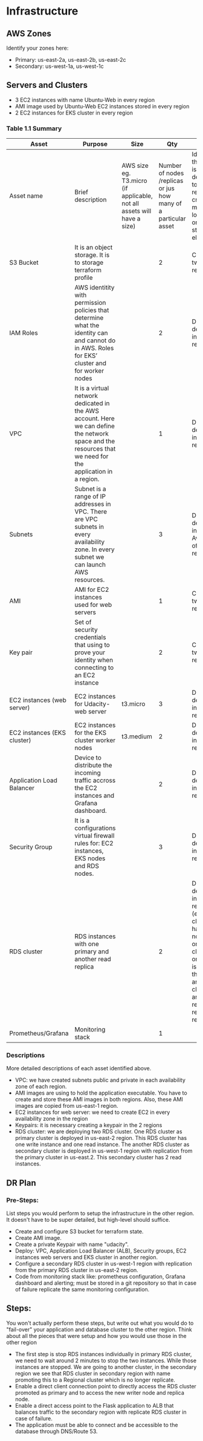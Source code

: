 # Infrastructure

## AWS Zones
Identify your zones here:
- Primary: us-east-2a, us-east-2b, us-east-2c
- Secondary: us-west-1a, us-west-1c


## Servers and Clusters
- 3 EC2 instances with name Ubuntu-Web in every region
- AMI image used by Ubuntu-Web EC2 instances stored in every region
- 2 EC2 instances for EKS cluster in every region

### Table 1.1 Summary
| **Asset**                   | **Purpose**                                                                                                                                                | **Size**                                                               | **Qty**                                                         | **DR**                                                                                                                                               |
|-----------------------------|------------------------------------------------------------------------------------------------------------------------------------------------------------|------------------------------------------------------------------------|-----------------------------------------------------------------|------------------------------------------------------------------------------------------------------------------------------------------------------|
| Asset name                  | Brief description                                                                                                                                          | AWS size eg. T3.micro (if applicable, not all assets will have a size) | Number of nodes /replicas or jus how many of a particular asset | Identify if this asset is deployed to DR, replicated, created in multiple locations or just stored elsewhere                                         |
| S3 Bucket                   | It is an object storage. It is to storage terraform profile                                                                                                |                                                                        | 2                                                               | Created in two regions                                                                                                                               |
| IAM Roles                   | AWS identitity with permission policies that determine what the identity can and cannot do in AWS. Roles for EKS’ cluster and for worker nodes             |                                                                        | 2                                                               | DR- deployed in two regions                                                                                                                          |
| VPC                         | It is a virtual network dedicated in the AWS account. Here we can define the network space and the resources that we need for the application in a region. |                                                                        | 1                                                               | DR- deployed in two regions                                                                                                                          |
| Subnets                     | Subnet is a range of IP addresses in VPC. There are VPC subnets in every availability zone. In every subnet we can launch AWS resources.                   |                                                                        | 3                                                               | DR- deployed in every Availability of two regions                                                                                                    |
| AMI                         | AMI for EC2 instances used for web servers                                                                                                                 |                                                                        | 1                                                               | Created in two regions                                                                                                                               |
| Key pair                    | Set of security credentials that using to prove your identity when connecting to an EC2 instance                                                           |                                                                        | 2                                                               | Created in two regions                                                                                                                               |
| EC2 instances (web server)  | EC2 instances for Udacity-web server                                                                                                                       | t3.micro                                                               | 3                                                               | DR- deployed in two regions                                                                                                                          |
| EC2 instances (EKS cluster) | EC2 instances for the EKS cluster worker nodes                                                                                                             | t3.medium                                                              | 2                                                               | DR- deployed in two regions                                                                                                                          |
| Application Load Balancer   | Device to distribute the incoming traffic accross the EC2 instances and Grafana dashboard.                                                                 |                                                                        | 2                                                               | DR- deployed in two regions                                                                                                                          |
| Security Group              | It is a configurations virtual firewall rules for: EC2 instances, EKS nodes and RDS  nodes.                                                                |                                                                        | 3                                                               | DR- deployed in two regions                                                                                                                          |
| RDS cluster                 | RDS instances with one primary and another read replica                                                                                                    |                                                                        | 2                                                               | DR- deployed in two regions (every cluster have 2 nodes), one cluster in one region is writer, the another cluster in another region is read replica |
| Prometheus/Grafana          | Monitoring stack                                                                                                                                           |                                                                        | 1                                                               |                                                                                                                                                      |


### Descriptions
More detailed descriptions of each asset identified above.
- VPC: we have created subnets public and private in each availability zone of each region.
- AMI images are using to hold the application executable. You have to create and store these AMI images in both regions. Also, these AMI images are copied from us-east-1 region.
- EC2 instances for web server: we need to create EC2 in every availability zone in the region
- Keypairs: it is necessary creating a keypair in the 2 regions
- RDS cluster: we are deploying two RDS cluster. One RDS cluster as primary cluster is deployed in us-east-2 region. This RDS cluster has one write instance and one read instance. The another RDS cluster as secondary cluster is deployed in us-west-1 region with replication from the primary cluster in us-east.2. This secondary cluster has 2 read instances.  

## DR Plan
### Pre-Steps:
List steps you would perform to setup the infrastructure in the other region. It doesn't have to be super detailed, but high-level should suffice.
- Create and configure S3 bucket for terraform state. 
- Create AMI image.
- Create a private Keypair with name "udacity".
- Deploy: VPC, Application Load Balancer (ALB), Security groups, EC2 instances web servers and EKS cluster in another region.
- Configure a secondary RDS cluster in us-west-1 region with replication from the primary RDS cluster in us-east-2 region. 
- Code from monitoring stack like: prometheus configuration, Grafana dashboard and alerting; must be stored in a git repository so that in case of failure replicate the same monitoring configuration. 

## Steps:
You won't actually perform these steps, but write out what you would do to "fail-over" your application and database cluster to the other region. Think about all the pieces that were setup and how you would use those in the other region
- The first step is stop RDS instances individually in primary RDS cluster, we need to wait around 2 minutes to stop the two instances. While those instances are stopped. We are going to another cluster, in the secondary region we see that RDS cluster in secondary region with name promoting this to a Regional cluster which is no longer replicate.
- Enable a direct client connection point to directly access the RDS cluster promoted as primary and to access the new writer node and replica node.
- Enable a direct access point to the Flask application to ALB that balances traffic to the secondary region with replicate RDS cluster in case of failure.
- The application must be able to connect and be accessible to the database through DNS/Route 53.

